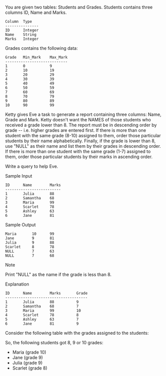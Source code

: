 You are given two tables: Students and Grades. Students contains three columns ID, Name and Marks.
```
Column  Type
---------------
ID      Integer
Name    String
Marks   Integer
```

Grades contains the following data:
```
Grade   Min_Mark    Max_Mark
----------------------------
1       0           9
2       10          19
3       20          29
4       30          39
5       40          49
6       50          59
7       60          69
8       70          79
9       80          89
10      90          99
```

Ketty gives Eve a task to generate a report containing three columns: Name, Grade and Mark. Ketty doesn't want the NAMES of those students who received a grade lower than 8. The report must be in descending order by grade -- i.e. higher grades are entered first. If there is more than one student with the same grade (8-10) assigned to them, order those particular students by their name alphabetically. Finally, if the grade is lower than 8, use "NULL" as their name and list them by their grades in descending order. If there is more than one student with the same grade (1-7) assigned to them, order those particular students by their marks in ascending order.

Write a query to help Eve.

Sample Input
```
ID      Name        Marks
-------------------------
1       Julia       88
2       Samantha    68
3       Maria       99
4       Scarlet     78
5       Ashley      63
6       Jane        81
```

Sample Output
```
Maria       10      99
Jane        9       81
Julia       9       88
Scarlet     8       78
NULL        7       63
NULL        7       68
```

Note

Print "NULL"  as the name if the grade is less than 8.

Explanation
```
ID      Name        Marks       Grade
-------------------------------------
1       Julia       88          9
2       Samantha    68          7
3       Maria       99          10
4       Scarlet     78          8
5       Ashley      63          7
6       Jane        81          9
```

Consider the following table with the grades assigned to the students:

So, the following students got 8, 9 or 10 grades:

* Maria (grade 10)
* Jane (grade 9)
* Julia (grade 9)
* Scarlet (grade 8)
